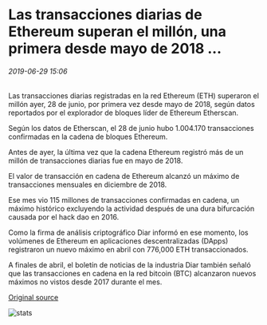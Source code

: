 # Las transacciones diarias de Ethereum superan el millón, una primera desde mayo de 2018 ...

###### 2019-06-29 15:06

Las transacciones diarias registradas en la red Ethereum (ETH) superaron el millón ayer, 28 de junio, por primera vez desde mayo de 2018, según datos reportados por el explorador de bloques líder de Ethereum Etherscan.

Según los datos de Etherscan, el 28 de junio hubo 1.004.170 transacciones confirmadas en la cadena de bloques Ethereum.

Antes de ayer, la última vez que la cadena Ethereum registró más de un millón de transacciones diarias fue en mayo de 2018.

El valor de transacción en cadena de Ethereum alcanzó un máximo de transacciones mensuales en diciembre de 2018.

Ese mes vio 115 millones de transacciones confirmadas en cadena, un máximo histórico excluyendo la actividad después de una dura bifurcación causada por el hack dao en 2016.

Como la firma de análisis criptográfico Diar informó en ese momento, los volúmenes de Ethereum en aplicaciones descentralizadas (DApps) registraron un nuevo máximo en abril con 776,000 ETH transaccionados.

A finales de abril, el boletín de noticias de la industria Diar también señaló que las transacciones en cadena en la red bitcoin (BTC) alcanzaron nuevos máximos no vistos desde 2017 durante el mes.

[Original source](https://cointelegraph.com/news/daily-ethereum-transactions-exceed-one-million-a-first-since-may-2018)

![stats](https://c.statcounter.com/11760860/0/a89fa40b/1/ "stats")
